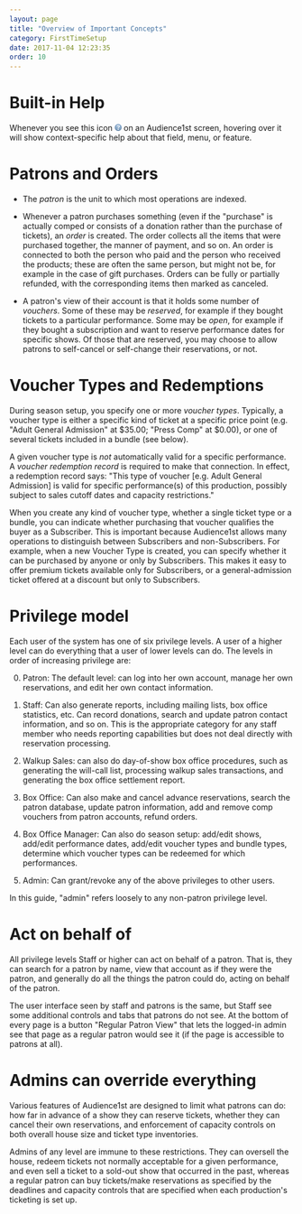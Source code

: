 ```yaml
---
layout: page
title: "Overview of Important Concepts"
category: FirstTimeSetup
date: 2017-11-04 12:23:35
order: 10
---
```


# Built-in Help

Whenever you see this icon
![questionmark](../assets/question.png) on an Audience1st screen, hovering
over it will show context-specific help about that field, menu, or
feature.


# Patrons and Orders

* The _patron_ is the unit to which most operations are indexed.

* Whenever a patron purchases something (even if the "purchase" is actually comped or consists of a donation rather than the purchase of tickets), an _order_ is created. The order collects all the items that were purchased together, the manner of payment, and so on.  An order is connected to both the person who paid and the person who received the products; these are often the same person, but might not be, for example in the case of gift purchases.  Orders can be fully or partially refunded, with the corresponding items then marked as canceled.

* A patron's view of their account is that it holds some number of _vouchers_.  Some of these may be _reserved_, for example if they bought tickets to a particular performance.  Some may be _open_, for example if they bought a subscription and want to reserve performance dates for specific shows.  Of those that are reserved, you may choose to allow patrons to self-cancel or self-change their reservations, or not.

# Voucher Types and Redemptions

During season setup, you specify one or more _voucher types_.  Typically, a voucher type is either a specific kind of ticket at a specific price point (e.g. "Adult General Admission" at $35.00; "Press Comp" at $0.00), or one of several tickets included in a bundle (see below).

A given voucher type is _not_ automatically valid for a specific performance.  A _voucher redemption record_ is required to make that connection.  In effect, a redemption record says: "This type of voucher [e.g. Adult General Admission] is valid for specific performance(s) of this production, possibly subject to sales cutoff dates and capacity restrictions."  

When you create any kind of voucher type, whether a single ticket type or a bundle, you can indicate whether purchasing that voucher qualifies the buyer as a Subscriber.
This is important because Audience1st
allows many operations to distinguish between Subscribers and
non-Subscribers.  For example, when a new Voucher Type is created, you
can specify whether it can be purchased by anyone or only by
Subscribers.  This makes it easy to offer premium tickets available only
for Subscribers, or a  general-admission ticket offered at a discount but only to
Subscribers.

# Privilege model

Each user of the system has one of six privilege levels.  A user of a higher level can do everything that a user of lower levels can do.  The levels in order of increasing privilege are:

0. Patron: The default level: can log into her own account, manage her own reservations, and edit her own contact information.

0. Staff: Can also generate reports, including mailing lists, box office statistics, etc. Can record donations, search and update patron contact information, and so on. This is the appropriate category for any staff member who needs reporting capabilities but does not deal directly with reservation processing.

0. Walkup Sales: can also do day-of-show box office procedures, such as generating the will-call list, processing walkup sales transactions, and generating the box office settlement report.

0. Box Office: Can also make and cancel advance reservations, search the patron database, update patron information, add and remove comp vouchers from patron accounts, refund orders.

0. Box Office Manager: Can also do season setup: add/edit shows, add/edit performance dates, add/edit voucher types and bundle types, determine which voucher types can be redeemed for which performances.

0. Admin: Can grant/revoke any of the above privileges to other users.

In this guide, "admin" refers loosely to any non-patron privilege level.

# Act on behalf of

All privilege levels Staff or higher can act on behalf of a patron. That is, they can search for a patron by name, view that account as if they were the patron, and generally do all the things the patron could do, acting on behalf of the patron.  

The user interface seen by staff and patrons is the same, but Staff see some additional controls and tabs that patrons do not see.  At the bottom of every page is a button "Regular Patron View" that lets the logged-in admin see that page as a regular patron would see it (if the page is accessible to patrons at all).

# Admins can override everything

Various features of Audience1st are designed to limit what patrons can do: how far in advance of a show they can reserve tickets, whether they can cancel their own reservations, and enforcement of capacity controls on both overall house size and ticket type inventories.

Admins of any level are immune to these restrictions.  They can oversell the house, redeem tickets not normally acceptable for a given performance, and even sell a ticket to a sold-out show that occurred in the past, whereas a regular patron can buy tickets/make reservations as specified by the deadlines and capacity controls that are specified when each production's ticketing is set up.

